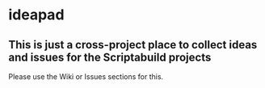 # ideapad

## This is just a cross-project place to collect ideas and issues for the Scriptabuild projects

Please use the Wiki or Issues sections for this.
